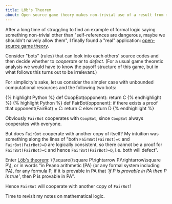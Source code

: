```yaml
---
title: Löb's Theorem
about: Open source game theory makes non-trivial use of a result from mathematical logic.
---
```


After a long time of struggling to find an example of formal logic saying something non-trivial other than "self-references are dangerous, maybe we shouldn't naively allow them", I finally found a "real" application: [open-source game theory](https://acritch.com/osgt-is-weird/).

Consider "bots" (rules) that can look into each others' source codes and then decide whether to _cooperate_ or to _defect_. (For a usual game theoretic analysis we would have to know the payoff structure of this game, but in what follows this turns out to be irrelevant.)

For simplicity's sake, let us consider the simpler case with unbounded computational resources and the following two bots:

{% highlight Python %} def CoopBot(opponent):
  return C {% endhighlight %}
{% highlight Python %} def FairBot(opponent):
  if there exists a proof that opponent(FairBot) = C:
    return C 
  else:
    return D {% endhighlight %}

Obviously `FairBot` cooperates with `CoopBot`, since `CoopBot` always cooperates with everyone.

But does `FairBot` cooperate with another copy of itself? My intuition was something along the lines of "both `FairBot(FairBot)=C` and `FairBot(FairBot)=D` are logically consistent, so there cannot be a proof for `FairBot(FairBot)=C` and hence `FairBot(FairBot)=D`, i.e. both will defect".  

Enter [Löb's theorem](https://en.wikipedia.org/wiki/L%C3%B6b%27s_theorem): \\(\square(\square P\rightarrow P)\rightarrow\square P\\), or in words <q>in Peano arithmetic (PA) (or any formal system including PA), for any formula P, if it is provable in PA that _'if P is provable in PA then P is true'_, then P is provable in PA</q>.

Hence `FairBot` will cooperate with another copy of `FairBot`!

Time to revisit my notes on mathematical logic.

<!--
This sounds odd, so let's follow Wikipedia's proof step by step, plugging in our `FairBot`. Here `FairBot`, a function accepting instances of its own type and returning `C` and `D` (which we identify with `True` and `False`, respectively), corresponds to \\(P\\) since `FairBot(FairBot)=True` (if and) only if it is provable that `FairBot(FairBot)=True` -- denoting `FairBot(FairBot)=True` by \\(P\\) we thus get: \\(\square P\leftrightarrow P\\).

1. So we obtained a "modal sentence" \\(P\\) such that \\(\vdash\square P\rightarrow P\\), i.e. if it is provable that `FairBot` playing itself cooperates, then `FairBot` playing itself will cooperate. Makes sense so far.
2. Using diagonalisation one can prove that for each modal formula \\(F(X)\\) (in particular \\(F(X)=X\rightarrow P\\)) with propositional variable \\(X\\), there must exist a sentence \\(\Psi : \vdash \Psi\leftrightarrow (\square \Psi\rightarrow P)\\). 


WTF
need to revise logic notes-->
